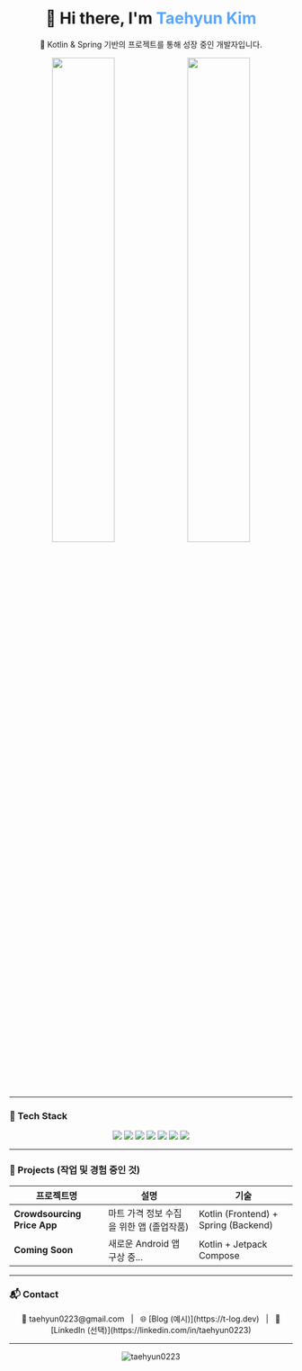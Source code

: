 <h1 align="center">👋 Hi there, I'm <span style="color:#58A6FF;">Taehyun Kim</span></h1>
<p align="center">📍 Kotlin & Spring 기반의 프로젝트를 통해 성장 중인 개발자입니다.</p>

<p align="center">
  <img src="https://github-readme-stats.vercel.app/api?username=taehyun0223&show_icons=true&theme=tokyonight&count_private=true" width="47%"/>
  <img src="https://github-readme-stats-beryl-chi-97.vercel.app/api/top-langs/?username=taehyun0223&layout=compact&count_private=true&theme=tokyonight" width="47%"/>
</p>

---

### 🧰 Tech Stack

<p align="center">
  <img src="https://img.shields.io/badge/Kotlin-7F52FF?style=flat&logo=kotlin&logoColor=white"/>
  <img src="https://img.shields.io/badge/Java-007396?style=flat&logo=java&logoColor=white"/>
  <img src="https://img.shields.io/badge/Spring-6DB33F?style=flat&logo=spring&logoColor=white"/>
  <img src="https://img.shields.io/badge/Android-3DDC84?style=flat&logo=android&logoColor=white"/>
  <img src="https://img.shields.io/badge/OpenGL-5586A4?style=flat&logo=opengl&logoColor=white"/>
  <img src="https://img.shields.io/badge/GCP-4285F4?style=flat&logo=googlecloud&logoColor=white"/>
  <img src="https://img.shields.io/badge/Git-F05032?style=flat&logo=git&logoColor=white"/>
</p>

---

### 🚧 Projects (작업 및 경험 중인 것)

| 프로젝트명 | 설명 | 기술 |
|------------|------|------|
| **Crowdsourcing Price App** | 마트 가격 정보 수집을 위한 앱 (졸업작품) | Kotlin (Frontend) + Spring (Backend) |
| **Coming Soon** | 새로운 Android 앱 구상 중... | Kotlin + Jetpack Compose |

---

### 📬 Contact

<p align="center">
  📧 taehyun0223@gmail.com &nbsp; | &nbsp;
  🌐 [Blog (예시)](https://t-log.dev) &nbsp; | &nbsp;
  🔗 [LinkedIn (선택)](https://linkedin.com/in/taehyun0223)
</p>

---

<p align="center">
  <img src="https://komarev.com/ghpvc/?username=taehyun0223&label=Profile%20views&color=0e75b6&style=flat" alt="taehyun0223" />
</p>




<!--![taehyun0223's GitHub stats](https://github-readme-stats.vercel.app/api?username=taehyun0223&show_icons=true&theme=dark) -->  

<!--
**taehyun0223/taehyun0223** is a ✨ _special_ ✨ repository because its `README.md` (this file) appears on your GitHub profile.

Here are some ideas to get you started:

- 🔭 I’m currently working on ...
- 🌱 I’m currently learning ...
- 👯 I’m looking to collaborate on ...
- 🤔 I’m looking for help with ...
- 💬 Ask me about ...
- 📫 How to reach me: ...
- 😄 Pronouns: ...
- ⚡ Fun fact: ...
-->
